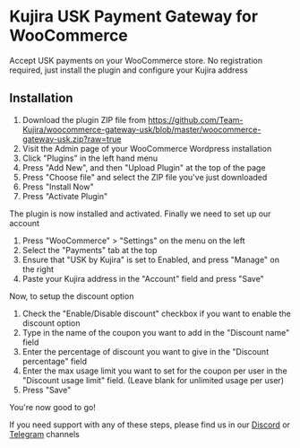 # Kujira USK Payment Gateway for WooCommerce

Accept USK payments on your WooCommerce store. No registration required, just install the plugin and configure your Kujira address

## Installation

1. Download the plugin ZIP file from https://github.com/Team-Kujira/woocommerce-gateway-usk/blob/master/woocommerce-gateway-usk.zip?raw=true
2. Visit the Admin page of your WooCommerce Wordpress installation
3. Click "Plugins" in the left hand menu
4. Press "Add New", and then "Upload Plugin" at the top of the page
5. Press "Choose file" and select the ZIP file you've just downloaded
6. Press "Install Now"
7. Press "Activate Plugin"

The plugin is now installed and activated. Finally we need to set up our account

1. Press "WooCommerce" > "Settings" on the menu on the left
2. Select the "Payments" tab at the top
3. Ensure that "USK by Kujira" is set to Enabled, and press "Manage" on the right
4. Paste your Kujira address in the "Account" field and press "Save"

Now, to setup the discount option

1. Check the "Enable/Disable discount" checkbox if you want to enable the discount option
2. Type in the name of the coupon you want to add in the "Discount name" field
3. Enter the percentage of discount you want to give in the "Discount percentage" field
4. Enter the max usage limit you want to set for the coupon per user in the "Discount usage limit" field. (Leave blank for unlimited usage per user)
5. Press "Save"

You're now good to go!

If you need support with any of these steps, please find us in our [Discord](https://t.co/YcPdsthIFN) or [Telegram](https://t.co/yrtWJ3nQ25) channels
